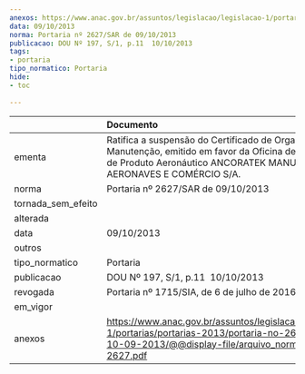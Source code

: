 ```yaml
---
anexos: https://www.anac.gov.br/assuntos/legislacao/legislacao-1/portarias/portarias-2013/portaria-no-2627-sar-de-10-09-2013/@@display-file/arquivo_norma/PA2013-2627.pdf
data: 09/10/2013
norma: Portaria nº 2627/SAR de 09/10/2013
publicacao: DOU Nº 197, S/1, p.11  10/10/2013
tags:
- portaria
tipo_normatico: Portaria
hide: 
- toc 
 
---
```


|                    | Documento                                                                                                                                                                            |
|:-------------------|:-------------------------------------------------------------------------------------------------------------------------------------------------------------------------------------|
| ementa             | Ratifica a suspensão do Certificado de Organização de Manutenção, emitido em favor da Oficina de Manutenção de Produto Aeronáutico ANCORATEK MANUTENÇÃO DE AERONAVES E COMÉRCIO S/A. |
| norma              | Portaria nº 2627/SAR de 09/10/2013                                                                                                                                                   |
| tornada_sem_efeito |                                                                                                                                                                                      |
| alterada           |                                                                                                                                                                                      |
| data               | 09/10/2013                                                                                                                                                                           |
| outros             |                                                                                                                                                                                      |
| tipo_normatico     | Portaria                                                                                                                                                                             |
| publicacao         | DOU Nº 197, S/1, p.11  10/10/2013                                                                                                                                                    |
| revogada           | Portaria nº 1715/SIA, de 6 de julho de 2016                                                                                                                                          |
| em_vigor           |                                                                                                                                                                                      |
| anexos             | https://www.anac.gov.br/assuntos/legislacao/legislacao-1/portarias/portarias-2013/portaria-no-2627-sar-de-10-09-2013/@@display-file/arquivo_norma/PA2013-2627.pdf                    |